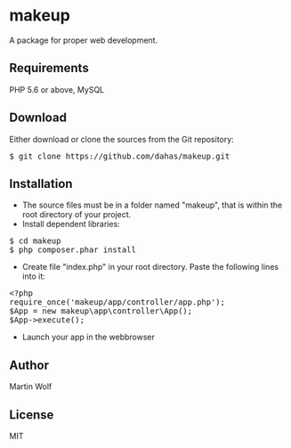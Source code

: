 # makeup
A package for proper web development.

## Requirements
PHP 5.6 or above, MySQL

## Download

Either download or clone the sources from the Git repository: 
<pre>$ git clone https://github.com/dahas/makeup.git</pre>

## Installation
- The source files must be in a folder named "makeup", that is within the root directory of your project. 
- Install dependent libraries: 
<pre>$ cd makeup 
$ php composer.phar install</pre>
- Create file "index.php" in your root directory. Paste the following lines into it:
<pre>&lt;?php
require_once('makeup/app/controller/app.php');
$App = new makeup\app\controller\App();
$App->execute();</pre>
- Launch your app in the webbrowser

## Author 
Martin Wolf

## License
MIT

